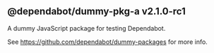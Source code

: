 ## @dependabot/dummy-pkg-a v2.1.0-rc1

A dummy JavaScript package for testing Dependabot.

See https://github.com/dependabot/dummy-packages for more info.
